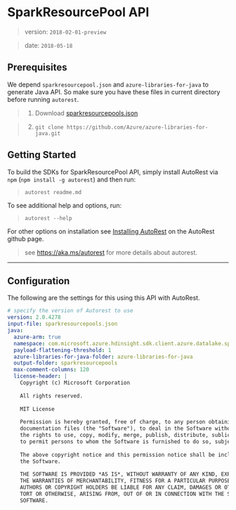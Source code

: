 # SparkResourcePool API 
> version: `2018-02-01-preview`

> date: `2018-05-18`

## Prerequisites
We depend `sparkresourcepool.json` and `azure-libraries-for-java` to generate Java API. So make sure you have these files in current directory before running `autorest`.

> 1.  Download [sparkresourcepools.json](https://github.com/hnihanth/azure-rest-api-specs-pr/blob/SparkResourcePoolSpec/specification/datalake-analytics/data-plane/Microsoft.DataLakeAnalytics/preview/2018-02-01-preview/sparkresourcepools.json)

> 2. `git clone https://github.com/Azure/azure-libraries-for-java.git`
## Getting Started 

To build the SDKs for SparkResourcePool API, simply install AutoRest via `npm` (`npm install -g autorest`) and then run:
> `autorest readme.md`

To see additional help and options, run:
> `autorest --help`

For other options on installation see [Installing AutoRest](https://aka.ms/autorest/install) on the AutoRest github page.

> see https://aka.ms/autorest for more details about autorest.

---

## Configuration 
The following are the settings for this using this API with AutoRest.

``` yaml
# specify the version of Autorest to use
version: 2.0.4278
input-file: sparkresourcepools.json
java:
  azure-arm: true
  namespace: com.microsoft.azure.hdinsight.sdk.client.azure.datalake.sparkserverless
  payload-flattening-threshold: 1
  azure-libraries-for-java-folder: azure-libraries-for-java 
  output-folder: sparkresourcepools
  max-comment-columns: 120
  license-header: |
    Copyright (c) Microsoft Corporation
    
    All rights reserved.
    
    MIT License
    
    Permission is hereby granted, free of charge, to any person obtaining a copy of this software and associated
    documentation files (the "Software"), to deal in the Software without restriction, including without limitation
    the rights to use, copy, modify, merge, publish, distribute, sublicense, and/or sell copies of the Software, and
    to permit persons to whom the Software is furnished to do so, subject to the following conditions:
    
    The above copyright notice and this permission notice shall be included in all copies or substantial portions of
    the Software.
    
    THE SOFTWARE IS PROVIDED *AS IS*, WITHOUT WARRANTY OF ANY KIND, EXPRESS OR IMPLIED, INCLUDING BUT NOT LIMITED TO
    THE WARRANTIES OF MERCHANTABILITY, FITNESS FOR A PARTICULAR PURPOSE AND NONINFRINGEMENT. IN NO EVENT SHALL THE
    AUTHORS OR COPYRIGHT HOLDERS BE LIABLE FOR ANY CLAIM, DAMAGES OR OTHER LIABILITY, WHETHER IN AN ACTION OF CONTRACT,
    TORT OR OTHERWISE, ARISING FROM, OUT OF OR IN CONNECTION WITH THE SOFTWARE OR THE USE OR OTHER DEALINGS IN THE
    SOFTWARE.
```

